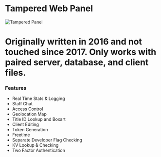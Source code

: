 # Tampered Web Panel

![Tampered Panel](https://cdn.probgtech.com/img/tmprd.png)

# Originally written in 2016 and not touched since 2017. Only works with paired server, database, and client files.

### Features
* Real Time Stats & Logging
* Staff Chat
* Access Control
* Geolocation Map
* Title ID Lookup and Boxart
* Client Editing
* Token Generation
* Freetime
* Separate Developer Flag Checking
* KV Lookup & Checking
* Two Factor Authentication